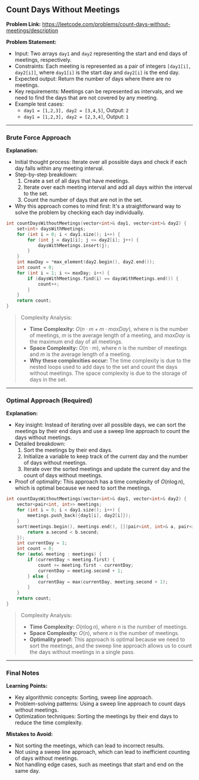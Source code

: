 ## Count Days Without Meetings
**Problem Link:** https://leetcode.com/problems/count-days-without-meetings/description

**Problem Statement:**
- Input: Two arrays `day1` and `day2` representing the start and end days of meetings, respectively.
- Constraints: Each meeting is represented as a pair of integers `[day1[i], day2[i]]`, where `day1[i]` is the start day and `day2[i]` is the end day.
- Expected output: Return the number of days where there are no meetings.
- Key requirements: Meetings can be represented as intervals, and we need to find the days that are not covered by any meeting.
- Example test cases:
  - `day1 = [1,2,3], day2 = [3,4,5]`, Output: `2`
  - `day1 = [1,2,3], day2 = [2,3,4]`, Output: `1`

---

### Brute Force Approach

**Explanation:**
- Initial thought process: Iterate over all possible days and check if each day falls within any meeting interval.
- Step-by-step breakdown:
  1. Create a set of all days that have meetings.
  2. Iterate over each meeting interval and add all days within the interval to the set.
  3. Count the number of days that are not in the set.
- Why this approach comes to mind first: It's a straightforward way to solve the problem by checking each day individually.

```cpp
int countDaysWithoutMeetings(vector<int>& day1, vector<int>& day2) {
    set<int> daysWithMeetings;
    for (int i = 0; i < day1.size(); i++) {
        for (int j = day1[i]; j <= day2[i]; j++) {
            daysWithMeetings.insert(j);
        }
    }
    int maxDay = *max_element(day2.begin(), day2.end());
    int count = 0;
    for (int i = 1; i <= maxDay; i++) {
        if (daysWithMeetings.find(i) == daysWithMeetings.end()) {
            count++;
        }
    }
    return count;
}
```

> Complexity Analysis:
> - **Time Complexity:** $O(n \cdot m + m \cdot maxDay)$, where $n$ is the number of meetings, $m$ is the average length of a meeting, and $maxDay$ is the maximum end day of all meetings.
> - **Space Complexity:** $O(n \cdot m)$, where $n$ is the number of meetings and $m$ is the average length of a meeting.
> - **Why these complexities occur:** The time complexity is due to the nested loops used to add days to the set and count the days without meetings. The space complexity is due to the storage of days in the set.

---

### Optimal Approach (Required)

**Explanation:**
- Key insight: Instead of iterating over all possible days, we can sort the meetings by their end days and use a sweep line approach to count the days without meetings.
- Detailed breakdown:
  1. Sort the meetings by their end days.
  2. Initialize a variable to keep track of the current day and the number of days without meetings.
  3. Iterate over the sorted meetings and update the current day and the count of days without meetings.
- Proof of optimality: This approach has a time complexity of $O(n \log n)$, which is optimal because we need to sort the meetings.

```cpp
int countDaysWithoutMeetings(vector<int>& day1, vector<int>& day2) {
    vector<pair<int, int>> meetings;
    for (int i = 0; i < day1.size(); i++) {
        meetings.push_back({day1[i], day2[i]});
    }
    sort(meetings.begin(), meetings.end(), [](pair<int, int>& a, pair<int, int>& b) {
        return a.second < b.second;
    });
    int currentDay = 1;
    int count = 0;
    for (auto& meeting : meetings) {
        if (currentDay < meeting.first) {
            count += meeting.first - currentDay;
            currentDay = meeting.second + 1;
        } else {
            currentDay = max(currentDay, meeting.second + 1);
        }
    }
    return count;
}
```

> Complexity Analysis:
> - **Time Complexity:** $O(n \log n)$, where $n$ is the number of meetings.
> - **Space Complexity:** $O(n)$, where $n$ is the number of meetings.
> - **Optimality proof:** This approach is optimal because we need to sort the meetings, and the sweep line approach allows us to count the days without meetings in a single pass.

---

### Final Notes

**Learning Points:**
- Key algorithmic concepts: Sorting, sweep line approach.
- Problem-solving patterns: Using a sweep line approach to count days without meetings.
- Optimization techniques: Sorting the meetings by their end days to reduce the time complexity.

**Mistakes to Avoid:**
- Not sorting the meetings, which can lead to incorrect results.
- Not using a sweep line approach, which can lead to inefficient counting of days without meetings.
- Not handling edge cases, such as meetings that start and end on the same day.
